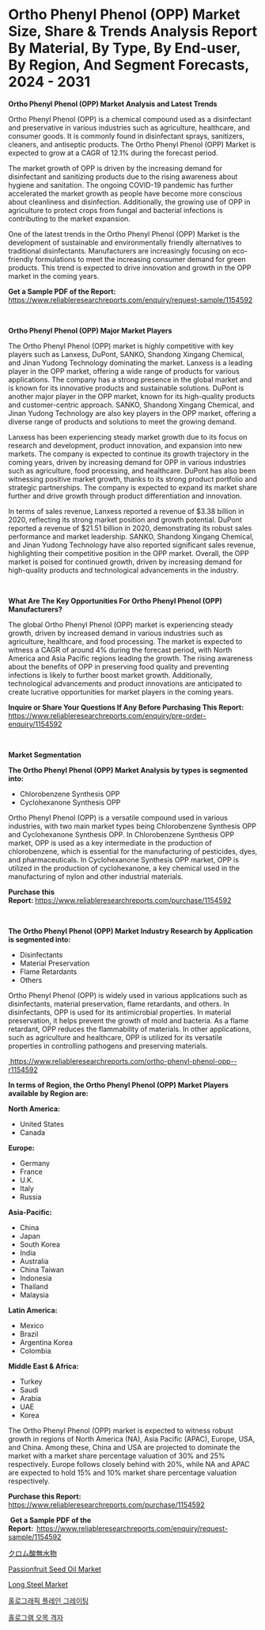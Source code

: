 <p><h1>Ortho Phenyl Phenol (OPP) Market Size, Share & Trends Analysis Report By Material, By Type, By End-user, By Region, And Segment Forecasts, 2024 - 2031</h1></p><p><strong>Ortho Phenyl Phenol (OPP) Market Analysis and Latest Trends</strong></p>
<p><p>Ortho Phenyl Phenol (OPP) is a chemical compound used as a disinfectant and preservative in various industries such as agriculture, healthcare, and consumer goods. It is commonly found in disinfectant sprays, sanitizers, cleaners, and antiseptic products. The Ortho Phenyl Phenol (OPP) Market is expected to grow at a CAGR of 12.1% during the forecast period.</p><p>The market growth of OPP is driven by the increasing demand for disinfectant and sanitizing products due to the rising awareness about hygiene and sanitation. The ongoing COVID-19 pandemic has further accelerated the market growth as people have become more conscious about cleanliness and disinfection. Additionally, the growing use of OPP in agriculture to protect crops from fungal and bacterial infections is contributing to the market expansion.</p><p>One of the latest trends in the Ortho Phenyl Phenol (OPP) Market is the development of sustainable and environmentally friendly alternatives to traditional disinfectants. Manufacturers are increasingly focusing on eco-friendly formulations to meet the increasing consumer demand for green products. This trend is expected to drive innovation and growth in the OPP market in the coming years.</p></p>
<p><strong>Get a Sample PDF of the Report:&nbsp;</strong> <a href="https://www.reliableresearchreports.com/enquiry/request-sample/1154592">https://www.reliableresearchreports.com/enquiry/request-sample/1154592</a></p>
<p>&nbsp;</p>
<p><strong>Ortho Phenyl Phenol (OPP) Major Market Players</strong></p>
<p><p>The Ortho Phenyl Phenol (OPP) market is highly competitive with key players such as Lanxess, DuPont, SANKO, Shandong Xingang Chemical, and Jinan Yudong Technology dominating the market. Lanxess is a leading player in the OPP market, offering a wide range of products for various applications. The company has a strong presence in the global market and is known for its innovative products and sustainable solutions. DuPont is another major player in the OPP market, known for its high-quality products and customer-centric approach. SANKO, Shandong Xingang Chemical, and Jinan Yudong Technology are also key players in the OPP market, offering a diverse range of products and solutions to meet the growing demand.</p><p>Lanxess has been experiencing steady market growth due to its focus on research and development, product innovation, and expansion into new markets. The company is expected to continue its growth trajectory in the coming years, driven by increasing demand for OPP in various industries such as agriculture, food processing, and healthcare. DuPont has also been witnessing positive market growth, thanks to its strong product portfolio and strategic partnerships. The company is expected to expand its market share further and drive growth through product differentiation and innovation.</p><p>In terms of sales revenue, Lanxess reported a revenue of $3.38 billion in 2020, reflecting its strong market position and growth potential. DuPont reported a revenue of $21.51 billion in 2020, demonstrating its robust sales performance and market leadership. SANKO, Shandong Xingang Chemical, and Jinan Yudong Technology have also reported significant sales revenue, highlighting their competitive position in the OPP market. Overall, the OPP market is poised for continued growth, driven by increasing demand for high-quality products and technological advancements in the industry.</p></p>
<p>&nbsp;</p>
<p><strong>What Are The Key Opportunities For Ortho Phenyl Phenol (OPP) Manufacturers?</strong></p>
<p><p>The global Ortho Phenyl Phenol (OPP) market is experiencing steady growth, driven by increased demand in various industries such as agriculture, healthcare, and food processing. The market is expected to witness a CAGR of around 4% during the forecast period, with North America and Asia Pacific regions leading the growth. The rising awareness about the benefits of OPP in preserving food quality and preventing infections is likely to further boost market growth. Additionally, technological advancements and product innovations are anticipated to create lucrative opportunities for market players in the coming years.</p></p>
<p><strong>Inquire or Share Your Questions If Any Before Purchasing This Report:</strong> <a href="https://www.reliableresearchreports.com/enquiry/pre-order-enquiry/1154592">https://www.reliableresearchreports.com/enquiry/pre-order-enquiry/1154592</a></p>
<p>&nbsp;</p>
<p><strong>Market Segmentation</strong></p>
<p><strong>The Ortho Phenyl Phenol (OPP) Market Analysis by types is segmented into:</strong></p>
<p><ul><li>Chlorobenzene Synthesis OPP</li><li>Cyclohexanone Synthesis OPP</li></ul></p>
<p><p>Ortho Phenyl Phenol (OPP) is a versatile compound used in various industries, with two main market types being Chlorobenzene Synthesis OPP and Cyclohexanone Synthesis OPP. In Chlorobenzene Synthesis OPP market, OPP is used as a key intermediate in the production of chlorobenzene, which is essential for the manufacturing of pesticides, dyes, and pharmaceuticals. In Cyclohexanone Synthesis OPP market, OPP is utilized in the production of cyclohexanone, a key chemical used in the manufacturing of nylon and other industrial materials.</p></p>
<p><strong>Purchase this Report:&nbsp;</strong><a href="https://www.reliableresearchreports.com/purchase/1154592">https://www.reliableresearchreports.com/purchase/1154592</a></p>
<p>&nbsp;</p>
<p><strong>The Ortho Phenyl Phenol (OPP) Market Industry Research by Application is segmented into:</strong></p>
<p><ul><li>Disinfectants</li><li>Material Preservation</li><li>Flame Retardants</li><li>Others</li></ul></p>
<p><p>Ortho Phenyl Phenol (OPP) is widely used in various applications such as disinfectants, material preservation, flame retardants, and others. In disinfectants, OPP is used for its antimicrobial properties. In material preservation, it helps prevent the growth of mold and bacteria. As a flame retardant, OPP reduces the flammability of materials. In other applications, such as agriculture and healthcare, OPP is utilized for its versatile properties in controlling pathogens and preserving materials.</p></p>
<p><a href="https://www.reliableresearchreports.com/ortho-phenyl-phenol-opp--r1154592">&nbsp;https://www.reliableresearchreports.com/ortho-phenyl-phenol-opp--r1154592</a></p>
<p><strong>In terms of Region, the Ortho Phenyl Phenol (OPP) Market Players available by Region are:</strong></p>
<p>
    <p> <strong> North America: </strong>
        <ul>
            <li>United States</li>
            <li>Canada</li>
        </ul>
        </p> 
    <p> <strong> Europe: </strong>
        <ul>
            <li>Germany</li>
            <li>France</li>
            <li>U.K.</li>
            <li>Italy</li>
            <li>Russia</li>
        </ul>
        </p> 
    <p> <strong> Asia-Pacific: </strong>
        <ul>
            <li>China</li>
            <li>Japan</li>
            <li>South Korea</li>
            <li>India</li>
            <li>Australia</li>
            <li>China Taiwan</li>
            <li>Indonesia</li>
            <li>Thailand</li>
            <li>Malaysia</li>
        </ul>
        </p> 
    <p> <strong> Latin America: </strong>
        <ul>
            <li>Mexico</li>
            <li>Brazil</li>
            <li>Argentina Korea</li>
            <li>Colombia</li>
        </ul>
        </p> 
    <p> <strong> Middle East & Africa: </strong>
        <ul>
            <li>Turkey</li>
            <li>Saudi</li>
            <li>Arabia</li>
            <li>UAE</li>
            <li>Korea</li>
        </ul>
    </p>
    </p>
<p><p>The Ortho Phenyl Phenol (OPP) market is expected to witness robust growth in regions of North America (NA), Asia Pacific (APAC), Europe, USA, and China. Among these, China and USA are projected to dominate the market with a market share percentage valuation of 30% and 25% respectively. Europe follows closely behind with 20%, while NA and APAC are expected to hold 15% and 10% market share percentage valuation respectively.</p></p>
<p><strong>Purchase this Report: </strong><a href="https://www.reliableresearchreports.com/purchase/1154592">https://www.reliableresearchreports.com/purchase/1154592</a></p>
<p>&nbsp;<strong>Get a Sample PDF of the Report:&nbsp;&nbsp;</strong><a href="https://www.reliableresearchreports.com/enquiry/request-sample/1154592">https://www.reliableresearchreports.com/enquiry/request-sample/1154592</a></p>
<p><strong></strong></p>
<p><p><a href="https://github.com/NikitaBruen/Market-Research-Report-List-1/blob/main/9193064135859.md">クロム酸無水物</a></p><p><a href="https://github.com/zkngisync/Market-Research-Report-List-1/blob/main/passionfruit-seed-oil-market.md">Passionfruit Seed Oil Market</a></p><p><a href="https://github.com/LitzyGulgowski2023/Market-Research-Report-List-1/blob/main/long-steel-market.md">Long Steel Market</a></p><p><a href="https://github.com/fatmarawatan39/Market-Research-Report-List-1/blob/main/1091898141356.md">홀로그래픽 플레인 그레이팅</a></p><p><a href="https://github.com/Wesleyeilly8796202/Market-Research-Report-List-1/blob/main/5987700141357.md">홀로그램 오목 격자</a></p></p>